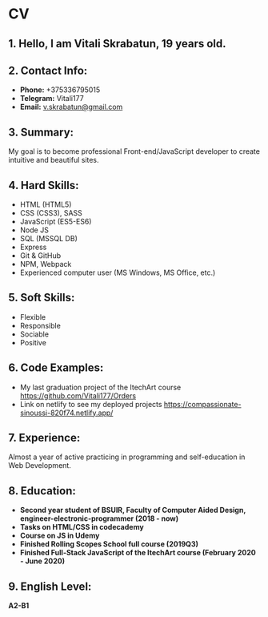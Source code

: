 # CV

## 1. __Hello, I am Vitali Skrabatun, 19 years old.__

## 2. Contact Info:
* __Phone:__ +375336795015
* __Telegram:__ Vitali177
* __Email:__ v.skrabatun@gmail.com

## 3. Summary:  
My goal is to become professional Front-end/JavaScript developer to create intuitive and beautiful sites.

## 4. Hard Skills:
* HTML (HTML5)
* CSS (CSS3), SASS
* JavaScript (ES5-ES6)
* Node JS
* SQL (MSSQL DB)
* Express
* Git & GitHub
* NPM, Webpack
* Experienced computer user (MS Windows, MS Office, etc.)

## 5. Soft Skills:
* Flexible
* Responsible
* Sociable 
* Positive

## 6. Code Examples:
* My last graduation project of the ItechArt course <https://github.com/Vitali177/Orders>
* Link on netlify to see my deployed projects <https://compassionate-sinoussi-820f74.netlify.app/>

## 7. Experience:
Almost a year of active practicing in programming and self-education in Web Development.

## 8. Education:
* __Second year student of BSUIR, Faculty of Computer Aided Design, engineer-electronic-programmer (2018 - now)__
* __Tasks on HTML/CSS in codecademy__
* __Course on JS in Udemy__
* __Finished Rolling Scopes School full course (2019Q3)__
* __Finished Full-Stack JavaScript of the ItechArt course (February 2020 - June 2020)__

## 9. English Level:
__A2-B1__

